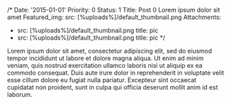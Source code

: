 /*
Date: '2015-01-01'
Priority: 0
Status: 1
Title: Post 0 Lorem ipsum dolor sit amet
Featured_img:
  src: [%uploads%]/default_thumbnail.png
Attachments:
- src: [%uploads%]/default_thumbnail.png
  title: pic
- src: [%uploads%]/default_thumbnail.png
  title: pic
*/

<p>Lorem ipsum dolor sit amet, consectetur adipiscing elit, sed do eiusmod tempor incididunt ut labore et dolore magna aliqua. Ut enim ad minim veniam, quis nostrud exercitation ullamco laboris nisi ut aliquip ex ea commodo consequat. Duis aute irure dolor in reprehenderit in voluptate velit esse cillum dolore eu fugiat nulla pariatur. Excepteur sint occaecat cupidatat non proident, sunt in culpa qui officia deserunt mollit anim id est laborum.</p>

